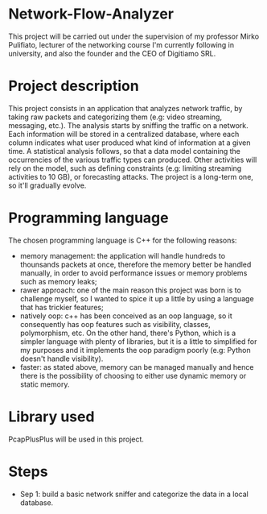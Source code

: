 # Network-Flow-Analyzer
This project will be carried out under the supervision of my professor Mirko Pulifiato, lecturer of the networking course I'm currently following in university, and 
also the founder and the CEO of Digitiamo SRL.

# Project description
This project consists in an application that analyzes network traffic, by taking raw packets and categorizing them (e.g: video streaming, messaging, etc.).
The analysis starts by sniffing the traffic on a network. Each information will be stored in a centralized database, where each column indicates what user produced what kind of information at a given time.
A statistical analysis follows, so that a data model containing the occurrencies of the various traffic types can produced.
Other activities will rely on the model, such as defining constraints (e.g: limiting streaming activities to 10 GB), or forecasting attacks.
The project is a long-term one, so it'll gradually evolve.

# Programming language
The chosen programming language is C++ for the following reasons:
- memory management: the application will handle hundreds to thounsands packets at once, therefore the memory better be handled manually, in order to avoid performance issues or memory problems such as memory leaks;
- rawer approach: one of the main reason this project was born is to challenge myself, so I wanted to spice it up a little by using a language that has trickier features;
- natively oop: c++ has been conceived as an oop language, so it consequently has oop features such as visibility, classes, polymorphism, etc. On the other hand, there's Python, which is a simpler language with plenty of libraries, but it is a little to simplified for my purposes and it implements the oop paradigm poorly (e.g: Python doesn't handle visibility).
- faster: as stated above, memory can be managed manually and hence there is the possibility of choosing to either use dynamic memory or static memory.

# Library used
PcapPlusPlus will be used in this project.

# Steps
- Sep 1: build a basic network sniffer and categorize the data in a local database.
